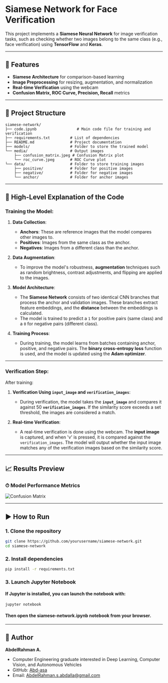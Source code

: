 # Siamese Network for Face Verification

This project implements a **Siamese Neural Network** for image verification tasks, such as checking whether two images belong to the same class (e.g., face verification) using **TensorFlow** and **Keras**.

---

## 🚀 Features

- **Siamese Architecture** for comparison-based learning
- **Image Preprocessing** for resizing, augmentation, and normalization
- **Real-time Verification** using the webcam
- **Confusion Matrix, ROC Curve, Precision, Recall** metrics

---

## 📁 Project Structure

```
siamese-network/
├── code.ipynb                  # Main code file for training and verification
├── requirements.txt         # List of dependencies
├── README.md                # Project documentation
├── models/                  # Folder to store the trained model
└── media/                   # Output images
    ├── confusion_matrix.jpeg # Confusion Matrix plot
    └── roc_curve.jpeg       # ROC Curve plot
└── data/                    # Folder to store training images
    ├── positive/            # Folder for positive images
    ├── negative/            # Folder for negative images
    └── anchor/              # Folder for anchor images
```

---

## 🧠 High-Level Explanation of the Code

### **Training the Model:**

1. **Data Collection**:
   - **Anchors**: These are reference images that the model compares other images to.
   - **Positives**: Images from the same class as the anchor.
   - **Negatives**: Images from a different class than the anchor.

2. **Data Augmentation**:
   - To improve the model's robustness, **augmentation** techniques such as random brightness, contrast adjustments, and flipping are applied to the images.

3. **Model Architecture**:
   - The **Siamese Network** consists of two identical CNN branches that process the anchor and validation images. These branches extract feature embeddings, and the **distance** between the embeddings is calculated.
   - The model is trained to predict a `1` for positive pairs (same class) and a `0` for negative pairs (different class).

4. **Training Process**:
   - During training, the model learns from batches containing anchor, positive, and negative pairs. The **binary cross-entropy loss** function is used, and the model is updated using the **Adam optimizer**.

---

### **Verification Step:**

After training:

1. **Verification Using `input_image` and `verification_images`**:
   - During verification, the model takes the **`input_image`** and compares it against 50 **`verification_images`**. If the similarity score exceeds a set threshold, the images are considered a match.

2. **Real-time Verification**:
   - A real-time verification is done using the webcam. The **input image** is captured, and when 'v' is pressed, it is compared against the `verification_images`. The model will output whether the input image matches any of the verification images based on the similarity score.

---

## 📈 Results Preview

### ⏱ Model Performance Metrics

![Confusion Matrix](media/res_1.jpg)

---

## ▶️ How to Run

### 1. Clone the repository
```bash
git clone https://github.com/yourusername/siamese-network.git
cd siamese-network
```
### 2. Install dependencies
```bash
pip install -r requirements.txt
```
### 3. Launch Jupyter Notebook
#### If Jupyter is installed, you can launch the notebook with:

```bash
jupyter notebook
```

#### Then open the **siamese-network.ipynb** notebook from your browser.

---

## 👤 Author

**AbdelRahman A.**

- Computer Engineering graduate interested in Deep Learning, Computer Vision, and Autonomous Vehicles
- GitHub: [Abd-asa](https://github.com/Abd-asa)
- Email: [AbdelRahman.s.abdalla@gmail.com](mailto:AbdelRahman.s.abdalla@gmail.com)
